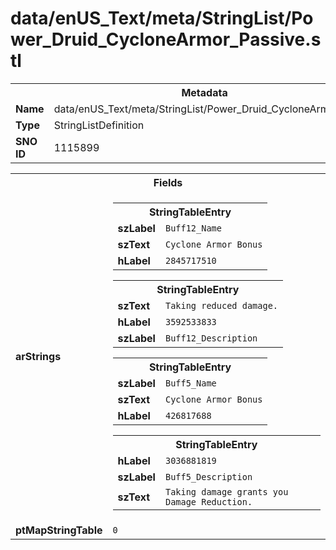 <h1>data/enUS_Text/meta/StringList/Power_Druid_CycloneArmor_Passive.stl</h1><table><tr><th colspan="100%">Metadata</th></tr><tr><td><b>Name</b></td><td>data/enUS_Text/meta/StringList/Power_Druid_CycloneArmor_Passive.stl</td></tr><tr><td><b>Type</b></td><td>StringListDefinition</td></tr><tr><td><b>SNO ID</b></td><td>1115899</td></tr></table>

<table><tr><th colspan="100%">Fields</th></tr><tr><td><b>arStrings</b></td><td><table><tr><th colspan="100%">StringTableEntry</th></tr><tr><td><b>szLabel</b></td><td><code>Buff12_Name</code></td></tr><tr><td><b>szText</b></td><td><code>Cyclone Armor Bonus</code></td></tr><tr><td><b>hLabel</b></td><td><code>2845717510</code></td></tr></table>


<table><tr><th colspan="100%">StringTableEntry</th></tr><tr><td><b>szText</b></td><td><code>Taking reduced damage.</code></td></tr><tr><td><b>hLabel</b></td><td><code>3592533833</code></td></tr><tr><td><b>szLabel</b></td><td><code>Buff12_Description</code></td></tr></table>


<table><tr><th colspan="100%">StringTableEntry</th></tr><tr><td><b>szLabel</b></td><td><code>Buff5_Name</code></td></tr><tr><td><b>szText</b></td><td><code>Cyclone Armor Bonus</code></td></tr><tr><td><b>hLabel</b></td><td><code>426817688</code></td></tr></table>


<table><tr><th colspan="100%">StringTableEntry</th></tr><tr><td><b>hLabel</b></td><td><code>3036881819</code></td></tr><tr><td><b>szLabel</b></td><td><code>Buff5_Description</code></td></tr><tr><td><b>szText</b></td><td><code>Taking damage grants you Damage Reduction.</code></td></tr></table>


</td></tr><tr><td><b>ptMapStringTable</b></td><td><code>0</code></td></tr></table>

